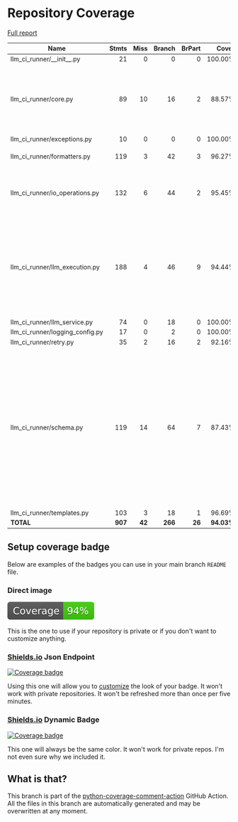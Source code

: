 # Repository Coverage

[Full report](https://htmlpreview.github.io/?https://github.com/Nantero1/ai-first-devops-toolkit/blob/python-coverage-comment-action-data/htmlcov/index.html)

| Name                               |    Stmts |     Miss |   Branch |   BrPart |      Cover |   Missing |
|----------------------------------- | -------: | -------: | -------: | -------: | ---------: | --------: |
| llm\_ci\_runner/\_\_init\_\_.py    |       21 |        0 |        0 |        0 |    100.00% |           |
| llm\_ci\_runner/core.py            |       89 |       10 |       16 |        2 |     88.57% |113, 128, 192-199, 205, 221-222, 224-225 |
| llm\_ci\_runner/exceptions.py      |       10 |        0 |        0 |        0 |    100.00% |           |
| llm\_ci\_runner/formatters.py      |      119 |        3 |       42 |        3 |     96.27% |125, 253, 269 |
| llm\_ci\_runner/io\_operations.py  |      132 |        6 |       44 |        2 |     95.45% |106, 162-163, 342, 354-355 |
| llm\_ci\_runner/llm\_execution.py  |      188 |        4 |       46 |        9 |     94.44% |20, 88->97, 124, 126, 165, 346->343, 352->343, 504->522, 506->504 |
| llm\_ci\_runner/llm\_service.py    |       74 |        0 |       18 |        0 |    100.00% |           |
| llm\_ci\_runner/logging\_config.py |       17 |        0 |        2 |        0 |    100.00% |           |
| llm\_ci\_runner/retry.py           |       35 |        2 |       16 |        2 |     92.16% |    60, 90 |
| llm\_ci\_runner/schema.py          |      119 |       14 |       64 |        7 |     87.43% |97->101, 159->180, 166->172, 168-169, 176-177, 191, 199->207, 200->199, 203-204, 234-238, 244-245 |
| llm\_ci\_runner/templates.py       |      103 |        3 |       18 |        1 |     96.69% |     91-93 |
|                          **TOTAL** |  **907** |   **42** |  **266** |   **26** | **94.03%** |           |


## Setup coverage badge

Below are examples of the badges you can use in your main branch `README` file.

### Direct image

[![Coverage badge](https://raw.githubusercontent.com/Nantero1/ai-first-devops-toolkit/python-coverage-comment-action-data/badge.svg)](https://htmlpreview.github.io/?https://github.com/Nantero1/ai-first-devops-toolkit/blob/python-coverage-comment-action-data/htmlcov/index.html)

This is the one to use if your repository is private or if you don't want to customize anything.

### [Shields.io](https://shields.io) Json Endpoint

[![Coverage badge](https://img.shields.io/endpoint?url=https://raw.githubusercontent.com/Nantero1/ai-first-devops-toolkit/python-coverage-comment-action-data/endpoint.json)](https://htmlpreview.github.io/?https://github.com/Nantero1/ai-first-devops-toolkit/blob/python-coverage-comment-action-data/htmlcov/index.html)

Using this one will allow you to [customize](https://shields.io/endpoint) the look of your badge.
It won't work with private repositories. It won't be refreshed more than once per five minutes.

### [Shields.io](https://shields.io) Dynamic Badge

[![Coverage badge](https://img.shields.io/badge/dynamic/json?color=brightgreen&label=coverage&query=%24.message&url=https%3A%2F%2Fraw.githubusercontent.com%2FNantero1%2Fai-first-devops-toolkit%2Fpython-coverage-comment-action-data%2Fendpoint.json)](https://htmlpreview.github.io/?https://github.com/Nantero1/ai-first-devops-toolkit/blob/python-coverage-comment-action-data/htmlcov/index.html)

This one will always be the same color. It won't work for private repos. I'm not even sure why we included it.

## What is that?

This branch is part of the
[python-coverage-comment-action](https://github.com/marketplace/actions/python-coverage-comment)
GitHub Action. All the files in this branch are automatically generated and may be
overwritten at any moment.